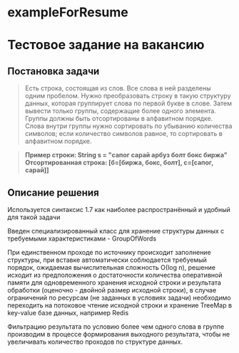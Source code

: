 # exampleForResume

# Тестовое задание на вакансию

## Постановка задачи
>Есть строка, состоящая из слов. Все слова в ней разделены одним пробелом. Нужно преобразовать строку в такую структуру данных, которая группирует слова по первой букве в слове. Затем вывести только группы, содержащие более одного элемента. Группы должны быть отсортированы в алфавитном порядке. Слова внутри группы нужно сортировать по убыванию количества символов; если количество символов равное, то сортировать в алфавитном порядке.

><strong>Пример строки: String s = "сапог сарай арбуз болт бокс биржа" Отсортированная строка: [б=[биржа, бокс, болт], c=[caпог, сарай]]</strong>   

## Описание решения

Используется синтаксис 1.7 как наиболее распространённый и удобный для такой задачи

Введен специализированный класс для хранение структуры данных с требуемыми характеристиками - GroupOfWords

При единственном проходе по источнику происходит заполнение структуры, при вставке автоматически соблюдается требуемый порядок, ожидаемая вычислительная сложность О(log n), решение исходит из предположения о достаточности количества оперативной памяти для одновременного хранения исходной строки и результата обработки (оценочно - двойной размер исходной строки), в случае ограничений по ресурсам (не заданных в условиях задачи) необходимо переходить на потоковое чтение исходной строки и хранение TreeMap в key-value базе данных, например Redis

Фильтрацию результата по условию более чем одного слова в группе производим в процессе формирования выходного результата, чтобы не увеличивать количество проходов по структуре данных.

